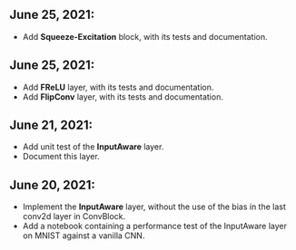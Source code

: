 ## June 25, 2021:
* Add **Squeeze-Excitation** block, with its tests and documentation.

## June 25, 2021:
* Add **FReLU** layer, with its tests and documentation.
* Add **FlipConv** layer, with its tests and documentation.
 
## June 21, 2021:
* Add unit test of the **InputAware** layer.
* Document this layer.

## June 20, 2021:
* Implement the **InputAware** layer, without the use of the bias in the last conv2d layer in ConvBlock.
* Add a notebook containing a performance test of the InputAware layer on MNIST against a vanilla CNN.